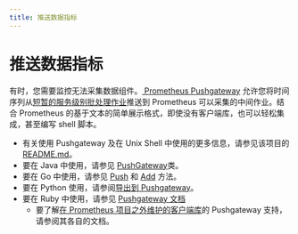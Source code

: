 ```yaml
---
title: 推送数据指标
---
```


# 推送数据指标

有时，您需要监控无法采集数据组件。[ Prometheus Pushgateway](https://github.com/prometheus/pushgateway) 允许您将时间序列从[短暂的服务级别批处理作业](../practices/pushing.md)推送到 Prometheus 可以采集的中间作业。结合 Prometheus 的基于文本的简单展示格式，即使没有客户端库，也可以轻松集成，甚至编写 shell 脚本。

* 有关使用 Pushgateway 及在 Unix Shell 中使用的更多信息，请参见该项目的 [README.md](https://github.com/prometheus/pushgateway/blob/master/README.md)。
* 要在 Java 中使用，请参见 [PushGateway](https://prometheus.github.io/client_java/io/prometheus/client/exporter/PushGateway.html)类。
* 要在 Go 中使用，请参见 [Push](https://godoc.org/github.com/prometheus/client_golang/prometheus/push#Pusher.Push) 和 [Add](https://godoc.org/github.com/prometheus/client_golang/prometheus/push#Pusher.Add) 方法。
* 要在 Python 使用，请参阅[导出到 Pushgateway](https://github.com/prometheus/client_python#exporting-to-a-pushgateway)。
* 要在 Ruby 中使用，请参见 [Pushgateway 文档](https://github.com/prometheus/client_ruby#pushgateway)
  * 要了解[在 Prometheus 项目之外维护的客户端库](clientlibs.md)的 Pushgateway 支持，请参阅其各自的文档。

